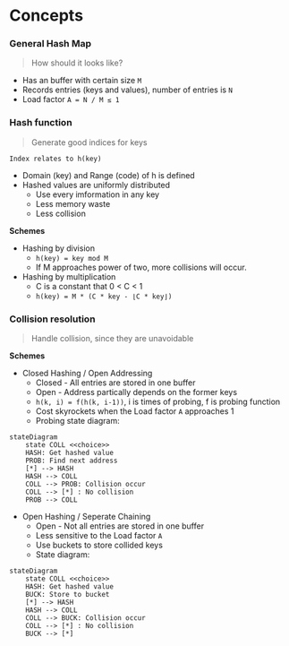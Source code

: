 # Concepts

### General Hash Map
> How should it looks like?

- Has an buffer with certain size `M`
- Records entries (keys and values), number of entries is `N`
- Load factor `A = N / M ≤ 1`

### Hash function
> Generate good indices for keys

`Index relates to h(key)`
- Domain (key) and Range (code) of h is defined
- Hashed values are uniformly distributed
	- Use every imformation in any key
	- Less memory waste
	- Less collision

**Schemes**
- Hashing by division
	- `h(key) = key mod M`
	- If M approaches power of two, more collisions will occur.
- Hashing by multiplication
	- C is a constant that 0 < C < 1
	- `h(key) = M * (C * key - ⌊C * key⌋)`

### Collision resolution
> Handle collision, since they are unavoidable

**Schemes**
- Closed Hashing / Open Addressing
	- Closed - All entries are stored in one buffer
	- Open - Address partically depends on the former keys
	- `h(k, i) = f(h(k, i-1))`, i is times of probing, f is probing function
	- Cost skyrockets when the Load factor `A` approaches 1
	- Probing state diagram:
```mermaid
stateDiagram
    state COLL <<choice>>
    HASH: Get hashed value
    PROB: Find next address
    [*] --> HASH
    HASH --> COLL
    COLL --> PROB: Collision occur
    COLL --> [*] : No collision
    PROB --> COLL
```
- Open Hashing / Seperate Chaining
	- Open - Not all entries are stored in one buffer
	- Less sensitive to the Load factor `A`
	- Use buckets to store collided keys
	- State diagram:
```mermaid
stateDiagram
    state COLL <<choice>>
    HASH: Get hashed value
    BUCK: Store to bucket
    [*] --> HASH
    HASH --> COLL
    COLL --> BUCK: Collision occur
    COLL --> [*] : No collision
    BUCK --> [*]
```
